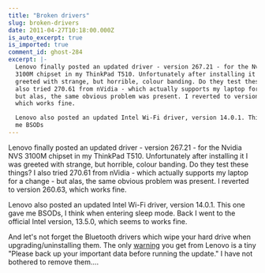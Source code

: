 ```yaml
---
title: "Broken drivers"
slug: broken-drivers
date: 2011-04-27T10:18:00.000Z
is_auto_excerpt: true
is_imported: true
comment_id: ghost-284
excerpt: |-
  Lenovo finally posted an updated driver - version 267.21 - for the Nvidia NVS
  3100M chipset in my ThinkPad T510. Unfortunately after installing it I was
  greeted with strange, but horrible, colour banding. Do they test these things? I
  also tried 270.61 from nVidia - which actually supports my laptop for a change -
  but alas, the same obvious problem was present. I reverted to version 260.63,
  which works fine.

  Lenovo also posted an updated Intel Wi-Fi driver, version 14.0.1. This one gave
  me BSODs
---
```


Lenovo finally posted an updated driver - version 267.21 - for the Nvidia NVS
3100M chipset in my ThinkPad T510. Unfortunately after installing it I was
greeted with strange, but horrible, colour banding. Do they test these things? I
also tried 270.61 from nVidia - which actually supports my laptop for a change -
but alas, the same obvious problem was present. I reverted to version 260.63,
which works fine.

Lenovo also posted an updated Intel Wi-Fi driver, version 14.0.1. This one gave
me BSODs, I think when entering sleep mode. Back I went to the official Intel
version, 13.5.0, which seems to works fine.

And let's not forget the Bluetooth drivers which wipe your hard drive when
upgrading/uninstalling them. The only
[warning](http://www-307.ibm.com/pc/support/site.wss/document.do?lndocid=MIGR-70042)
you get from Lenovo is a tiny "Please back up your important data before running
the update." I have not bothered to remove them....
